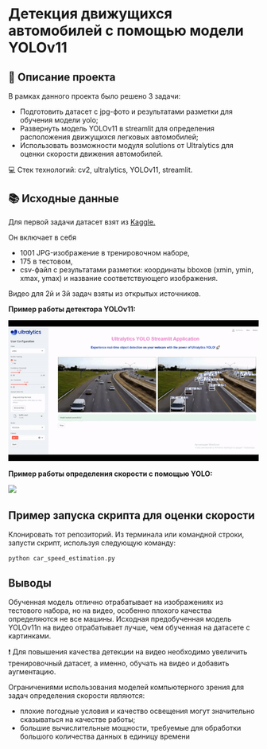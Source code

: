 # Детекция движущихся автомобилей с помощью модели YOLOv11

## 📌 Описание проекта
В рамках данного проекта было решено 3 задачи:
- Подготовить датасет с jpg-фото и результатами разметки для обучения модели yolo;
- Развернуть модель YOLOv11 в streamlit для определения расположения движущихся легковых автомобилей;
- Использовать возможности модуля solutions от Ultralytics для оценки скорости движения автомобилей.

💻 Стек технологий: cv2, ultralytics, YOLOv11, streamlit.

## 📚 Исходные данные
Для первой задачи датасет взят из [Kaggle.](https://www.kaggle.com/code/moemnelhalose/car-objcet-detection-yolo8/input) 

Он включает в себя 
- 1001 JPG-изображение в тренировочном наборе,
- 175 в тестовом,
- csv-файл с результатами разметки: координаты bboxoв (xmin, ymin, xmax, ymax) и название соответствующего изображения.

Видео для 2й и 3й задач взяты из открытых источников.

**Пример работы детектора YOLOv11:**

![](samples/example.gif)

**Пример работы определения скорости с помощью YOLO:**

![](samples/speed_estimation.gif)

## Пример запуска скрипта для оценки скорости

Клонировать тот репозиторий.
Из терминала или командной строки, запусти скрипт, используя следующую команду: 
```{python}
python car_speed_estimation.py
```

## Выводы
Обученная модель отлично отрабатывает на изображениях из тестового набора, но на видео, особенно плохого качества определяются не все машины. Исходная предобученная модель YOLOv11n на видео отрабатывает лучше, чем обученная на датасете с картинками.

❗ Для повышения качества детекции на видео необходимо увеличить тренировочный датасет, а именно, обучать на видео и добавить аугментацию.

Ограничениями использования моделей компьютерного зрения для задач определения скорости являются:
- плохие погодные условия и качество освещения могут значительно сказываться на качестве работы;
- большие вычислительные мощности, требуемые для обработки большого количества данных в единицу времени


